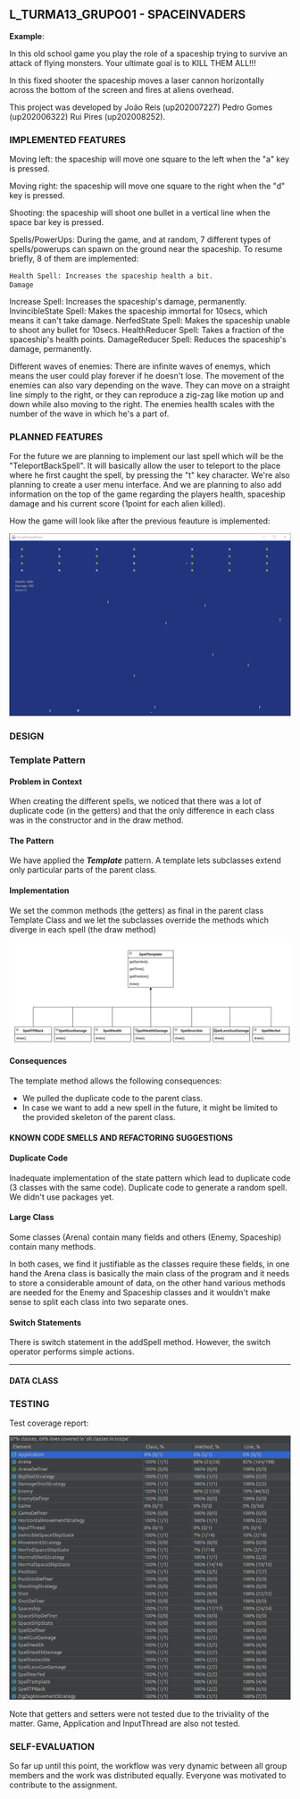 

## L_TURMA13_GRUPO01 - SPACEINVADERS

**Example**:

In this old school game you play the role of a spaceship trying to survive an attack of flying monsters. Your ultimate goal is to KILL THEM ALL!!!  

In this fixed shooter the spaceship moves a laser cannon horizontally across the bottom of the screen and fires at aliens overhead. 

This project was developed by João Reis (up202007227) Pedro Gomes (up202006322) Rui Pires (up202008252).

### IMPLEMENTED FEATURES
Moving left: the spaceship will move one square to the left when the "a"  key is pressed.

Moving right: the spaceship will move one square to the right when the "d"  key is pressed.

Shooting: the spaceship will shoot one bullet in a vertical line when the space bar key is pressed.

Spells/PowerUps: During the game, and at random, 7 different types of spells/powerups can spawn on the ground near the spaceship. To resume briefly, 8 of them are implemented:

	Health Spell: Increases the spaceship health a bit.
	Damage
Increase Spell: Increases the spaceship's damage, permanently.
	InvincibleState Spell: Makes the spaceship immortal for 10secs, which means it can't take damage.
	NerfedState Spell: Makes the spaceship unable to shoot any bullet for 10secs.
	HealthReducer Spell: Takes a fraction of the spaceship's health points.
	DamageReducer Spell: Reduces the spaceship's damage, permanently.
	
Different waves of enemies: There are infinite waves of enemys, which means the user could play forever if he doesn't lose. The movement of the enemies can also vary depending on the wave. They can move on a straight line simply to the right, or they can reproduce a zig-zag like motion up and down while also moving to the right. The enemies health scales with the number of the wave in which he's a part of. 
	
	
### PLANNED FEATURES

For the future we are planning to implement our last spell which will be the "TeleportBackSpell". It will basically allow the user to teleport to the place where he first caught the spell, by pressing the "t" key character.
We're also planning to create a user menu interface.
And we are planning to also add information on the top of the game regarding the players health, spaceship damage and his current score (1point for each alien killed).

How the game will look like after the previous feauture is implemented:
<p align="center" justify="center">
  <img src="images/game.png"/>
</p>



### DESIGN



### Template Pattern

#### **Problem in Context**

When creating the different spells, we noticed that there was a lot of
duplicate code (in the getters) and that the only difference in each class
was in the constructor and in the draw method.

#### **The Pattern**
We have applied the **_Template_** pattern. A template lets subclasses
extend only particular parts of the parent class.

#### **Implementation**
We set the common methods (the getters) as final in the parent class 
Template Class and we let the subclasses override the methods which
diverge in each spell (the draw method)

<p align="center" justify="center">
  <img src="images/spell_template.png"/>
</p>

#### **Consequences**

The template method allows the following consequences:
- We pulled the duplicate code to the parent class.
- In case we want to add a new spell in the future,
it might be limited to the provided skeleton of the parent class.


#### KNOWN CODE SMELLS AND REFACTORING SUGGESTIONS

#### **Duplicate Code**
Inadequate implementation of the state pattern which lead to duplicate code (3 classes with the same code).
Duplicate code to generate a random spell.
We didn't use packages yet.

#### **Large Class**
Some classes (Arena) contain many fields and others (Enemy, Spaceship) contain many methods.

In both cases, we find it justifiable as the classes require these fields, in one hand the Arena class is basically the main class of the program and it needs to store a considerable amount of data, on the other hand various methods are needed for the Enemy and Spaceship classes and it wouldn't make sense to split each class into two separate ones.

#### **Switch Statements**
There is switch statement in the addSpell method. However, the switch operator performs simple actions.

------

#### DATA CLASS


### TESTING
Test coverage report:
<p align="center" justify="center">
  <img src="images/coverage.png"/>
</p>
Note that getters and setters were not tested due to the triviality of the matter.
Game, Application and InputThread are also not tested.

### SELF-EVALUATION
So far up until this point, the workflow was very dynamic between all group members and the work was distributed equally. Everyone was motivated to contribute to the assignment.



